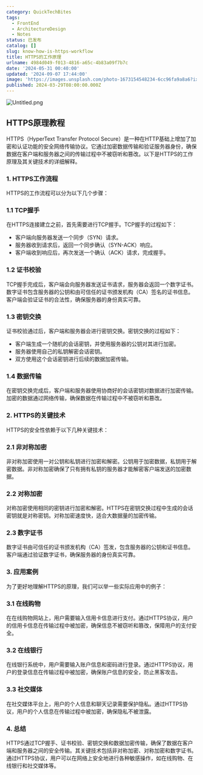 ```yaml
---
category: QuickTechBites
tags:
  - FrontEnd
  - ArchitectureDesign
  - Notes
status: 已发布
catalog: []
slug: know-how-is-https-workflow
title: HTTPS的工作原理
urlname: 4984d049-f013-4816-a65c-4b83a09f7b7c
date: '2024-05-31 00:40:00'
updated: '2024-09-07 17:44:00'
image: 'https://images.unsplash.com/photo-1673154548234-6cc96fa9a8a6?ixlib=rb-4.0.3&q=85&fm=jpg&crop=entropy&cs=srgb'
published: 2024-03-29T08:00:00.000Z
---
```


![Untitled.png](https://prod-files-secure.s3.us-west-2.amazonaws.com/5d24fe63-e567-4804-86f9-9fdc62e13082/2950c759-0255-4c0a-becc-122aae8c82c0/Untitled.png?X-Amz-Algorithm=AWS4-HMAC-SHA256&X-Amz-Content-Sha256=UNSIGNED-PAYLOAD&X-Amz-Credential=ASIAZI2LB466XKUYB2TZ%2F20250313%2Fus-west-2%2Fs3%2Faws4_request&X-Amz-Date=20250313T213230Z&X-Amz-Expires=3600&X-Amz-Security-Token=IQoJb3JpZ2luX2VjEJX%2F%2F%2F%2F%2F%2F%2F%2F%2F%2FwEaCXVzLXdlc3QtMiJIMEYCIQDJaZwQmaoiJGcIkxt5u2yNttPrdQbgEUqmSRHholYfGwIhAMaxmjY%2BDPV8%2FDpYClqvKaKzweMSuDv5qMPmHmoahEPyKogECN7%2F%2F%2F%2F%2F%2F%2F%2F%2F%2FwEQABoMNjM3NDIzMTgzODA1IgycsvIczgi3u9awjzgq3APjPA8wkN9hHYtngM83CimKShxy6r%2FzUoFkikqmCUDeZJDJ7rUndz5ysr8SNiaQJX0AyyjbiFUwEkeo6NWxYvj%2BwPRw9fhkWflub0F4ecRp00F9ys3Cd1XmvVN6OVJzrFULfbRXNOOWlbcdcxFuqsAFO0H2FpaLE%2By26M8p8A4mThyp0wMnohmkU4aQ8Aidw3rxHr4sWQIpBqB50DY6xlGi%2B0JiQGTdFXyAsiZmIMhxG3vlVEGewPGTJAWxko6eQO7bEqe8bMIwXs%2B3cbq1IGiFFH8GXKmKdUtAxsFevSp5m1x0f7OOBHGbOX6eFFUpScPCOA9gCMzPciu1JWKHKKGvPFQKUVX4981W3Apv5nIIRG4s2qk87s8lY9zrBFym1pwxd%2Bh%2BEQFk7lgT48QkscLxBfPXAfTBcndgr6CV3eyJI8ILbyNuStsQGXo5qELQxrc3yIi9kVemzwafiFWtvRIXu3tlvCfvgHMHMhdwIM7ItoKQbNsBXsevrKoqj607JlXzpKGdvOUdFdg6gHUv2wuI1u7VWh9Icm8hKXuTgwcBulLdoxQFWObRFuM2SQrLt3TkqXsVPEFPT8tA%2FwGCqVi1vL3UBSO%2BjpUeXAlxAtnYREVV%2B2qhs4pac%2BRdczDyks2%2BBjqkARJrvYYmPwxvhNdM4hsThB2OpOA%2B9ZOnpJP5hyRcudeGm1TzCFoyZAgi3xEkAwMG%2BDF2NbtSQFkBv4Khi3W1JSnY3igHITAYnV5EIA6mgzldOrYTd9N%2FH5MbMK0VQhd%2FuKlzdyugX41d0wLrV2sOOX%2BxMc%2Fzkm1%2Bv%2FRBtVxS7klDME2oQfTiZ5yA4mLZ0tkZGthzvbxp5ZWJWuhWbTPWEMombFrs&X-Amz-Signature=e3be23d2a9ce6e6e605fdac26f9d74e1c454fe3e04e6b454f8fe9b0b8fc6a776&X-Amz-SignedHeaders=host&x-id=GetObject)


## HTTPS原理教程


HTTPS（HyperText Transfer Protocol Secure）是一种在HTTP基础上增加了加密和认证功能的安全网络传输协议。它通过加密数据传输和验证服务器身份，确保数据在客户端和服务器之间的传输过程中不被窃听和篡改。以下是HTTPS的工作原理及其关键技术的详细解释。


### 1. HTTPS工作流程


HTTPS的工作流程可以分为以下几个步骤：


### 1.1 TCP握手


在HTTPS连接建立之前，首先需要进行TCP握手。TCP握手的过程如下：

- 客户端向服务器发送一个同步（SYN）请求。
- 服务器收到请求后，返回一个同步确认（SYN-ACK）响应。
- 客户端收到响应后，再次发送一个确认（ACK）请求，完成握手。

### 1.2 证书校验


TCP握手完成后，客户端会向服务器发送证书请求，服务器会返回一个数字证书。数字证书包含服务器的公钥和由可信任的证书颁发机构（CA）签名的证书信息。客户端会验证证书的合法性，确保服务器的身份真实可靠。


### 1.3 密钥交换


证书校验通过后，客户端和服务器会进行密钥交换。密钥交换的过程如下：

- 客户端生成一个随机的会话密钥，并使用服务器的公钥对其进行加密。
- 服务器使用自己的私钥解密会话密钥。
- 双方使用这个会话密钥进行后续的数据加密传输。

### 1.4 数据传输


在密钥交换完成后，客户端和服务器使用协商好的会话密钥对数据进行加密传输。加密的数据通过网络传输，确保数据在传输过程中不被窃听和篡改。


### 2. HTTPS的关键技术


HTTPS的安全性依赖于以下几种关键技术：


### 2.1 非对称加密


非对称加密使用一对公钥和私钥进行加密和解密。公钥用于加密数据，私钥用于解密数据。非对称加密确保了只有拥有私钥的服务器才能解密客户端发送的加密数据。


### 2.2 对称加密


对称加密使用相同的密钥进行加密和解密。HTTPS在密钥交换过程中生成的会话密钥就是对称密钥。对称加密速度快，适合大数据量的加密传输。


### 2.3 数字证书


数字证书由可信任的证书颁发机构（CA）签发，包含服务器的公钥和证书信息。客户端通过验证数字证书，确保服务器的身份真实可靠。


### 3. 应用案例


为了更好地理解HTTPS的原理，我们可以举一些实际应用中的例子：


### 3.1 在线购物


在在线购物网站上，用户需要输入信用卡信息进行支付。通过HTTPS协议，用户的信用卡信息在传输过程中被加密，确保信息不被窃听和篡改，保障用户的支付安全。


### 3.2 在线银行


在线银行系统中，用户需要输入账户信息和密码进行登录。通过HTTPS协议，用户的登录信息在传输过程中被加密，确保账户信息的安全，防止黑客攻击。


### 3.3 社交媒体


在社交媒体平台上，用户的个人信息和聊天记录需要保护隐私。通过HTTPS协议，用户的个人信息在传输过程中被加密，确保隐私不被泄露。


### 4. 总结


HTTPS通过TCP握手、证书校验、密钥交换和数据加密传输，确保了数据在客户端和服务器之间的安全传输。其关键技术包括非对称加密、对称加密和数字证书。通过HTTPS协议，用户可以在网络上安全地进行各种敏感操作，如在线购物、在线银行和社交媒体等。

